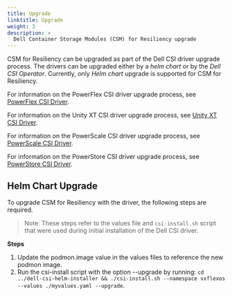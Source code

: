 ```yaml
---
title: Upgrade
linktitle: Upgrade 
weight: 3
description: >
  Dell Container Storage Modules (CSM) for Resiliency upgrade
---
```


CSM for Resiliency can be upgraded as part of the Dell CSI driver upgrade process. The drivers can be upgraded either by a _helm chart_ or by the _Dell CSI Operator_. Currently, only _Helm chart_ upgrade is supported for CSM for Resiliency.

For information on the PowerFlex CSI driver upgrade process, see [PowerFlex CSI Driver](../../csidriver/upgradation/drivers/powerflex).

For information on the Unity XT CSI driver upgrade process, see [Unity XT CSI Driver](../../csidriver/upgradation/drivers/unity).

For information on the PowerScale CSI driver upgrade process, see [PowerScale CSI Driver](../../csidriver/upgradation/drivers/isilon).

For information on the PowerStore CSI driver upgrade process, see [PowerStore CSI Driver](../../csidriver/upgradation/drivers/powerstore).

## Helm Chart Upgrade

To upgrade CSM for Resiliency with the driver, the following steps are required. 

>Note: These steps refer to the values file and `csi-install.sh` script that were used during initial installation of the Dell CSI driver.

**Steps**

1. Update the podmon.image value in the values files to reference the new podmon image.
2. Run the csi-install script with the option --upgrade by running: `cd ../dell-csi-helm-installer && ./csi-install.sh --namespace vxflexos --values ./myvalues.yaml --upgrade`.
